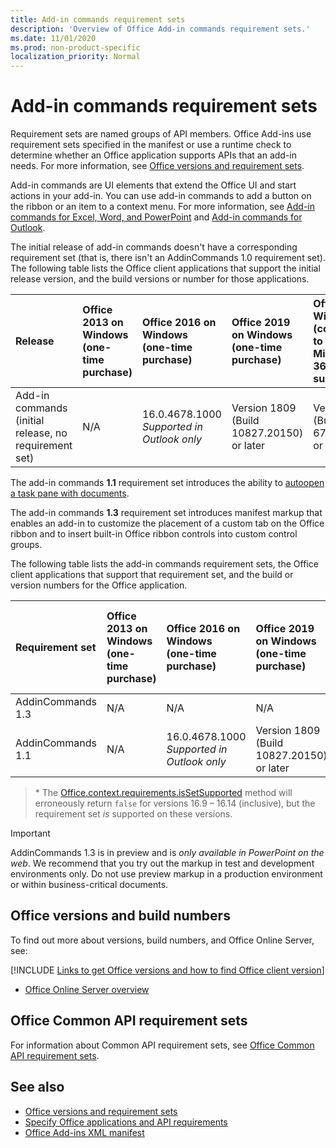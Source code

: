 ```yaml
---
title: Add-in commands requirement sets
description: 'Overview of Office Add-in commands requirement sets.'
ms.date: 11/01/2020
ms.prod: non-product-specific
localization_priority: Normal
---
```


# Add-in commands requirement sets

Requirement sets are named groups of API members. Office Add-ins use requirement sets specified in the manifest or use a runtime check to determine whether an Office application supports APIs that an add-in needs. For more information, see [Office versions and requirement sets](../../develop/office-versions-and-requirement-sets.md).

Add-in commands are UI elements that extend the Office UI and start actions in your add-in. You can use add-in commands to add a button on the ribbon or an item to a context menu. For more information, see [Add-in commands for Excel, Word, and PowerPoint](../../design/add-in-commands.md) and [Add-in commands for Outlook](../../outlook/add-in-commands-for-outlook.md).

The initial release of add-in commands doesn't have a corresponding requirement set (that is, there isn't an AddinCommands 1.0 requirement set). The following table lists the Office client applications that support the initial release version, and the build versions or number for those applications.  

| Release   |  Office 2013 on Windows<br>(one-time purchase) | Office 2016 on Windows<br>(one-time purchase) | Office 2019 on Windows<br>(one-time purchase) | Office on Windows<br>(connected to a Microsoft 365 subscription)   |  Office on iPad<br>(connected to a Microsoft 365 subscription)  |  Office on Mac<br>(connected to a Microsoft 365 subscription)  | Office on the web  |
|:-----|:-----|:-----|:-----|:-----|:-----|:-----|:-----|
| Add-in commands (initial release, no requirement set) | N/A | 16.0.4678.1000 *Supported in Outlook only* | Version 1809 (Build 10827.20150) or later |Version 1603 (Build 6769.0000) or later | N/A | 15.33 or later| January 2016 |

The add-in commands **1.1** requirement set introduces the ability to [autoopen a task pane with documents](../../develop/automatically-open-a-task-pane-with-a-document.md).

The add-in commands **1.3** requirement set introduces manifest markup that enables an add-in to customize the placement of a custom tab on the Office ribbon and to insert built-in Office ribbon controls into custom control groups.

The following table lists the add-in commands requirement sets, the Office client applications that support that requirement set, and the build or version numbers for the Office application.

|  Requirement set  |  Office 2013 on Windows<br>(one-time purchase) | Office 2016 on Windows<br>(one-time purchase) | Office 2019 on Windows<br>(one-time purchase) | Office on Windows<br>(connected to a Microsoft 365 subscription)   |  Office on iPad<br>(connected to a Microsoft 365 subscription)  |  Office on Mac<br>(connected to a Microsoft 365 subscription)  | Office on the web  |  
|:-----|:-----|:-----|:-----|:-----|:-----|:-----|:-----|
| AddinCommands 1.3  | N/A | N/A  | N/A | coming soon | N/A | coming soon | November 2020 |
| AddinCommands 1.1  | N/A | 16.0.4678.1000 *Supported in Outlook only*  | Version 1809 (Build 10827.20150) or later | Version 1705 (Build 8121.1000) or later | N/A | 15.34 or later\*| May 2017 |

>\* The [Office.context.requirements.isSetSupported](/javascript/api/office/office.requirementsetsupport#issetsupported-name--minversion-) method will erroneously return `false` for versions 16.9 &ndash; 16.14 (inclusive), but the requirement set *is* supported on these versions.

> [!IMPORTANT]
> AddinCommands 1.3 is in preview and is *only available in PowerPoint on the web*. We recommend that you try out the markup in test and development environments only. Do not use preview markup in a production environment or within business-critical documents.

## Office versions and build numbers

To find out more about versions, build numbers, and Office Online Server, see:

[!INCLUDE [Links to get Office versions and how to find Office client version](../../includes/links-get-office-versions-builds.md)]
- [Office Online Server overview](/officeonlineserver/office-online-server-overview)

## Office Common API requirement sets

For information about Common API requirement sets, see [Office Common API requirement sets](office-add-in-requirement-sets.md).

## See also

- [Office versions and requirement sets](../../develop/office-versions-and-requirement-sets.md)
- [Specify Office applications and API requirements](../../develop/specify-office-hosts-and-api-requirements.md)
- [Office Add-ins XML manifest](../../develop/add-in-manifests.md)
